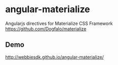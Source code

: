 angular-materialize
===================

Angularjs directives for Materialize CSS Framework https://github.com/Dogfalo/materialize

## Demo

http://webbiesdk.github.io/angular-materialize/
